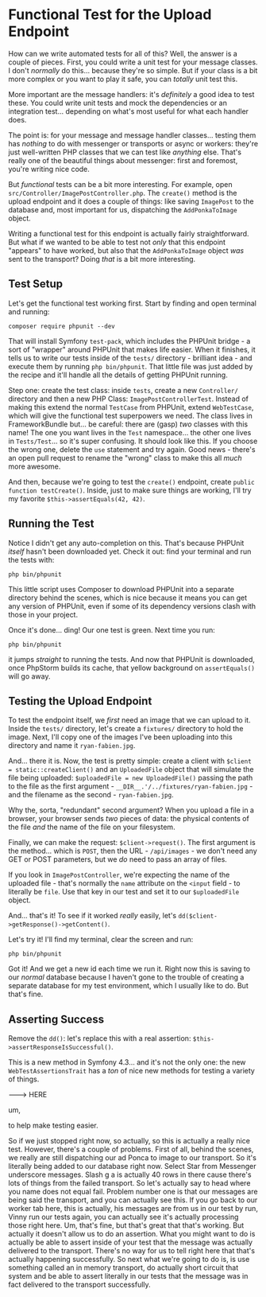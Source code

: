 # Functional Test for the Upload Endpoint

How can we write automated tests for all of this? Well, the answer is a couple
of pieces. First, you could write a unit test for your message classes. I don't
*normally* do this... because they're so simple. But if your class is a bit more
complex or you want to play it safe, you can *totally* unit test this.

More important are the message handlers: it's *definitely* a good idea to test
these. You could write unit tests and mock the dependencies or an integration
test... depending on what's most useful for what each handler does.

The point is: for your message and message handler classes... testing them has
*nothing* to do with messenger or transports or async or workers: they're just
well-written PHP classes that we can test like *anything* else. That's really one
of the beautiful things about messenger: first and foremost, you're writing nice
code.

But *functional* tests can be a bit more interesting. For example, open
`src/Controller/ImagePostController.php`. The `create()` method is the upload
endpoint and it does a couple of things: like saving `ImagePost` to the database
and, most important for us, dispatching the `AddPonkaToImage` object.

Writing a functional test for this endpoint is actually fairly straightforward.
But what if we wanted to be able to test not *only* that this endpoint "appears"
to have worked, but also that the `AddPonkaToImage` object *was* sent to the
transport? Doing *that* is a bit more interesting.

## Test Setup

Let's get the functional test working first. Start by finding and open terminal
and running:

```terminal
composer require phpunit --dev
```

That will install Symfony `test-pack`, which includes the PHPUnit bridge - a sort
of "wrapper" around PHPUnit that makes life easier. When it finishes, it tells
us to write our tests inside of the `tests/` directory - brilliant idea - and
execute them by running `php bin/phpunit`. That little file was just added by
the recipe and it'll handle all the details of getting PHPUnit running.

Step one: create the test class: inside `tests`, create a new `Controller/` directory
and then a new PHP Class: `ImagePostControllerTest`. Instead of making this extend
the normal `TestCase` from PHPUnit, extend `WebTestCase`, which will give the
functional test superpowers we need. The class lives in FrameworkBundle but...
be careful: there are (gasp) *two* classes with this name! The one you want lives
in the `Test` namespace... the other one lives in `Tests/Test`... so it's super
confusing. It should look like this. If you choose the wrong one, delete the
`use` statement and try again. Good news - there's an open pull request to rename
the "wrong" class to make this all *much* more awesome.

And then, because we're going to test the `create()` endpoint, create
`public function testCreate()`. Inside, just to make sure things are working, I'll
try my favorite `$this->assertEquals(42, 42)`.

## Running the Test

Notice I didn't get any auto-completion on this. That's because PHPUnit *itself*
hasn't been downloaded yet. Check it out: find your terminal and run the tests
with:

```terminal
php bin/phpunit
```

This little script uses Composer to download PHPUnit into a separate directory
behind the scenes, which is nice because it means you can get any version of
PHPUnit, even if some of its dependency versions clash with those in your project.

Once it's done... ding! Our one test is green. Next time you run:

```terminal
php bin/phpunit
```

it jumps *straight* to running the tests. And now that PHPUnit is downloaded,
once PhpStorm builds its cache, that yellow background on `assertEquals()` will
go away.

## Testing the Upload Endpoint

To test the endpoint itself, we *first* need an image that we can upload to it.
Inside the `tests/` directory, let's create a `fixtures/` directory to hold the
image. Next, I'll copy one of the images I've been uploading into this directory
and name it `ryan-fabien.jpg`.

And... there it is. Now, the test is pretty simple: create a client with
`$client = static::createClient()` and an `UploadedFile` object that will
simulate the file being uploaded: `$uploadedFile = new UploadedFile()` passing
the path to the file as the first argument - `__DIR__.'/../fixtures/ryan-fabien.jpg` -
and the filename as the second - `ryan-fabien.jpg`.

Why the, sorta, "redundant" second argument? When you upload a file in a browser,
your browser sends *two* pieces of data: the physical contents of the file *and*
the name of the file on your filesystem.

Finally, we can make the request: `$client->request()`. The first argument is
the method... which is `POST`, then the URL - `/api/images` - we don't need any
GET or POST parameters, but we *do* need to pass an array of files.

If you look in `ImagePostController`, we're expecting the name of the uploaded
file - that's normally the `name` attribute on the `<input` field - to literally
be `file`. Use that key in our test and set it to our `$uploadedFile` object.

And... that's it! To see if it worked *really* easily, let's
`dd($client->getResponse()->getContent()`.

Let's try it! I'll find my terminal, clear the screen and run:

```terminal
php bin/phpunit
```

Got it! And we get a new id each time we run it. Right now this is saving to our
*normal* database because I haven't gone to the trouble of creating a separate
database for my test environment, which I usually like to do. But that's fine.

## Asserting Success

Remove the `dd()`: let's replace this with a real assertion:
`$this->assertResponseIsSuccessful()`.

This is a new method in Symfony 4.3... and it's not the only one: the new
`WebTestAssertionsTrait` has a *ton* of nice new methods for testing a variety
of things.

---> HERE

um,

to help make testing easier.

So if we just stopped right now, so actually, so this is actually a really nice test.
However, there's a couple of problems. First of all, behind the scenes, we really are
still dispatching our ad Ponca to image to our transport. So it's literally being
added to our database right now. Select Star from Messenger underscore messages.
Slash g a is actually 40 rows in there cause there's lots of things from the failed
transport. So let's actually say to head where you name does not equal fail. Problem
number one is that our messages are being said the transport, and you can actually
see this. If you go back to our worker tab here, this is actually, his messages are
from us in our test by run, Vinny run our tests again, you can actually see it's
actually processing those right here. Um, that's fine, but that's great that that's
working. But actually it doesn't allow us to do an assertion. What you might want to
do is actually be able to assert inside of your test that the message was actually
delivered to the transport. There's no way for us to tell right here that that's
actually happening successfully. So next what we're going to do is, is use something
called an in memory transport, do actually short circuit that system and be able to
assert literally in our tests that the message was in fact delivered to the transport
successfully.